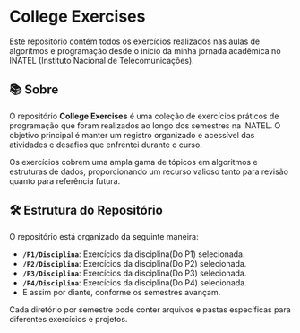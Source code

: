 # College Exercises

Este repositório contém todos os exercícios realizados nas aulas de algoritmos e programação desde o início da minha jornada acadêmica no INATEL (Instituto Nacional de Telecomunicações).

## 📚 Sobre

O repositório **College Exercises** é uma coleção de exercícios práticos de programação que foram realizados ao longo dos semestres na INATEL. O objetivo principal é manter um registro organizado e acessível das atividades e desafios que enfrentei durante o curso. 

Os exercícios cobrem uma ampla gama de tópicos em algoritmos e estruturas de dados, proporcionando um recurso valioso tanto para revisão quanto para referência futura.

## 🛠 Estrutura do Repositório

O repositório está organizado da seguinte maneira:

- **`/P1/Disciplina`**: Exercícios da disciplina(Do P1) selecionada.
- **`/P2/Disciplina`**: Exercícios da disciplina(Do P2) selecionada.
- **`/P3/Disciplina`**: Exercícios da disciplina(Do P3) selecionada.
- **`/P4/Disciplina`**: Exercícios da disciplina(Do P4) selecionada.
- E assim por diante, conforme os semestres avançam.

Cada diretório por semestre pode conter arquivos e pastas específicas para diferentes exercícios e projetos.

